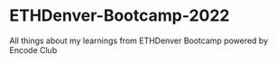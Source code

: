 # ETHDenver-Bootcamp-2022
All things about my learnings from ETHDenver Bootcamp powered by Encode Club
